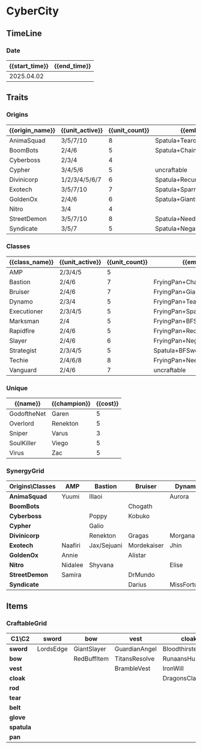 # CyberCity

## TimeLine
### Date
| {{start_time}} | {{end_time}} |
| -              | -            |
| 2025.04.02     |              |

## Traits
### Origins
| {{origin_name}} | {{unit_active}} | {{unit_count}} | {{emblem}}                 | {{desc}} |
| -               | -               | -              | -                          | -        |
| AnimaSquad      | 3/5/7/10        | 8              | Spatula+Tearofthegoddess   |          |
| BoomBots        | 2/4/6           | 5              | Spatula+ChainVest          |          |
| Cyberboss       | 2/3/4           | 4              |                            |          |
| Cypher          | 3/4/5/6         | 5              | uncraftable                |          |
| Divinicorp      | 1/2/3/4/5/6/7   | 6              | Spatula+RecurveBow         |          |
| Exotech         | 3/5/7/10        | 7              | Spatula+SparringGloves     |          |
| GoldenOx        | 2/4/6           | 6              | Spatula+GiantsBelt         |          |
| Nitro           | 3/4             | 4              |                            |          |
| StreetDemon     | 3/5/7/10        | 8              | Spatula+NeedlesslyLargeRod |          |
| Syndicate       | 3/5/7           | 5              | Spatula+NegatronCloak      |          |

### Classes
| {{class_name}} | {{unit_active}} | {{unit_count}} | {{emblem}}                   | {{desc}} |
| -              | -               | -              | -                            | -        |
| AMP            | 2/3/4/5         | 5              |                              |          |
| Bastion        | 2/4/6           | 7              | FryingPan+ChainVest          |          |
| Bruiser        | 2/4/6           | 7              | FryingPan+GiantsBelt         |          |
| Dynamo         | 2/3/4           | 5              | FryingPan+Tearofthegoddess   |          |
| Executioner    | 2/3/4/5         | 5              | FryingPan+SparringGloves     |          |
| Marksman       | 2/4             | 5              | FryingPan+BFSword            |          |
| Rapidfire      | 2/4/6           | 5              | FryingPan+RecurveBow         |          |
| Slayer         | 2/4/6           | 6              | FryingPan+NegatronCloak      |          |
| Strategist     | 2/3/4/5         | 5              | Spatula+BFSword              |          |
| Techie         | 2/4/6/8         | 8              | FryingPan+NeedlesslyLargeRod |          |
| Vanguard       | 2/4/6           | 7              | uncraftable                  |          |

### Unique
| {{name}}    | {{champion}} | {{cost}} |
| -           | -            | -        |
| GodoftheNet | Garen        | 5        |
| Overlord    | Renekton     | 5        |
| Sniper      | Varus        | 3        |
| SoulKiller  | Viego        | 5        |
| Virus       | Zac          | 5        |

### SynergyGrid
| ****Origins\Classes**** | **AMP** | **Bastion** | **Bruiser** | **Dynamo**  | **Executioner** | **Marksman** | **Rapidfire** | **Slayer** | **Strategist** | **Techie**   | **Vanguard** |
| -                       | -       | -           | -           | -           | -               | -            | -             | -          | -              | -            | -            |
| **AnimaSquad**          | Yuumi   | Illaoi      |             | Aurora      |                 | Xayah        |               | Vayne      | Yuumi          | Seraphine    | Leona/Sylas  |
| **BoomBots**            |         |             | Chogath     |             | Urgot           |              | KogMaw        |            |                | Fiddlesticks | Skarner      |
| **Cyberboss**           |         | Poppy       | Kobuko      |             |                 |              |               |            | Ziggs          | Veigar       |              |
| **Cypher**              |         | Galio       |             |             |                 |              | Draven        | Zed        | Leblanc        |              | Vi           |
| **Divinicorp**          |         | Renekton    | Gragas      | Morgana     | Vex             |              |               | Senna      |                |              | Rhaast       |
| **Exotech**             | Naafiri | Jax/Sejuani | Mordekaiser | Jhin        | Varus           | Jhin         | Zeri          |            |                | Mordekaiser  |              |
| **GoldenOx**            | Annie   |             | Alistar     |             | Graves          | Aphelios     |               | JarvanIV   |                | Viego        | JarvanIV     |
| **Nitro**               | Nidalee | Shyvana     |             | Elise       |                 | Kindred      | Kindred       |            |                | Shyvana      |              |
| **StreetDemon**         | Samira  |             | DrMundo     |             | Rengar          | Jinx         |               | DrMundo    | Ekko/Neeko     | Brand/Zyra   |              |
| **Syndicate**           |         |             | Darius      | MissFortune |                 |              | TwistedFate   | Shaco      |                |              | Braum        |

## Items
### CraftableGrid
| ****C1\C2**** | **sword** | **bow**     | **vest**      | **cloak**        | **rod**           | **tear**      | **belt**       | **glove**      | **spatula**       | **pan**           |
| -             | -         | -           | -             | -                | -                 | -             | -              | -              | -                 | -                 |
| **sword**     | LordsEdge | GiantSlayer | GuardianAngel | Bloodthirster    | HextechGunblade   | SpearofShojin | SteraksGage    | InfinityEdge   | StrategistEmblem  | MarksmanEmblem    |
| **bow**       |           | RedBuffItem | TitansResolve | RunaansHurricane | GuinsoosRageblade | VoidStaff     | NashorsTooth   | LastWhisper    | DivinicorpEmblem  | RapidfireEmblem   |
| **vest**      |           |             | BrambleVest   | IronWill         | Crownguard        | Fimbulwinter  | SunfireCape    | SteadfastHeart | BoomBotsEmblem    | BastionEmblem     |
| **cloak**     |           |             |               | DragonsClaw      | IonicSpark        | AdaptiveHelm  | Evenshroud     | Quicksilver    | SyndicateEmblem   | SlayerEmblem      |
| **rod**       |           |             |               |                  | RabadonsDeathcap  | LudensEcho    | Morellonomicon | ArcaneGauntlet | StreetDemonEmblem | TechieEmblem      |
| **tear**      |           |             |               |                  |                   | BlueSentinel  | Redemption     | HandofJustice  | AnimaSquadEmblem  | DynamoEmblem      |
| **belt**      |           |             |               |                  |                   |               | WarmogsArmor   | Guardbreaker   | GoldenOxEmblem    | BruiserEmblem     |
| **glove**     |           |             |               |                  |                   |               |                | ThiefsGloves   | ExotechEmblem     | ExecutionerEmblem |
| **spatula**   |           |             |               |                  |                   |               |                |                | ForceofNature     | TacticiansCape    |
| **pan**       |           |             |               |                  |                   |               |                |                |                   | TacticiansShield  |